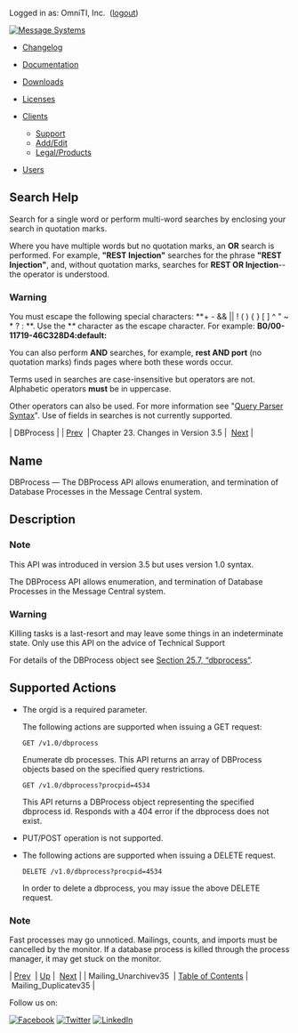 Logged in as: OmniTI, Inc.  ([logout](https://support.messagesystems.com/logout.php))

[![Message Systems](https://support.messagesystems.com/images/ms-white205.png)](https://support.messagesystems.com/start.php) 

*   [Changelog](https://support.messagesystems.com/start.php?show=changelog)
*   [Documentation](https://support.messagesystems.com/docs/)
*   [Downloads](https://support.messagesystems.com/start.php)

*   [Licenses](https://support.messagesystems.com/license_summary.php)
*   <a href="">Clients</a>
    *   [Support](https://support.messagesystems.com/cs.php)
    *   [Add/Edit](https://support.messagesystems.com/edit_client.php)
    *   [Legal/Products](https://support.messagesystems.com/edit_products.php)
*   [Users](https://support.messagesystems.com/edit_customer.php)

## Search Help

Search for a single word or perform multi-word searches by enclosing your search in quotation marks.

Where you have multiple words but no quotation marks, an **OR** search is performed. For example, **"REST Injection"** searches for the phrase **"REST Injection"**, and, without quotation marks, searches for **REST OR Injection**--the operator is understood.

### Warning

You must escape the following special characters: **+ - && || ! ( ) { } [ ] ^ " ~ * ? : \**. Use the **\** character as the escape character. For example: **B0/00-11719-46C328D4\:default\:**

You can also perform **AND** searches, for example, **rest AND port** (no quotation marks) finds pages where both these words occur.

Terms used in searches are case-insensitive but operators are not. Alphabetic operators **must** be in uppercase.

Other operators can also be used. For more information see "[Query Parser Syntax](https://lucene.apache.org/core/old_versioned_docs/versions/3_0_0/queryparsersyntax.html)". Use of fields in searches is not currently supported.

| DBProcess |
| [Prev](rest.Mailing_Unarchivev35.php)  | Chapter 23. Changes in Version 3.5 |  [Next](rest.Mailing_Duplicatev35.php) |

<a name="rest.DBProcess"></a>
## Name

DBProcess — The DBProcess API allows enumeration, and termination of Database Processes in the Message Central system.

<a name="idp853104"></a>
## Description

### Note

This API was introduced in version 3.5 but uses version 1.0 syntax.

The DBProcess API allows enumeration, and termination of Database Processes in the Message Central system.

### Warning

Killing tasks is a last-resort and may leave some things in an indeterminate state. Only use this API on the advice of Technical Support

For details of the DBProcess object see [Section 25.7, “dbprocess”](rest.autogen.struct.dbprocess.php "25.7. dbprocess").

## Supported Actions

*   The orgid is a required parameter.

    The following actions are supported when issuing a GET request:

    `GET /v1.0/dbprocess`

    Enumerate db processes. This API returns an array of DBProcess objects based on the specified query restrictions.

    `GET /v1.0/dbprocess?procpid=4534`

    This API returns a DBProcess object representing the specified dbprocess id. Responds with a 404 error if the dbprocess does not exist.

*   PUT/POST operation is not supported.

*   The following actions are supported when issuing a DELETE request.

    `DELETE /v1.0/dbprocess?procpid=4534`

    In order to delete a dbprocess, you may issue the above DELETE request.

### Note

Fast processes may go unnoticed. Mailings, counts, and imports must be cancelled by the monitor. If a database process is killed through the process manager, it may get stuck on the monitor.

| [Prev](rest.Mailing_Unarchivev35.php)  | [Up](rest.version35.php) |  [Next](rest.Mailing_Duplicatev35.php) |
| Mailing_Unarchivev35  | [Table of Contents](index.php) |  Mailing_Duplicatev35 |

Follow us on:

[![Facebook](https://support.messagesystems.com/images/icon-facebook.png)](http://www.facebook.com/messagesystems) [![Twitter](https://support.messagesystems.com/images/icon-twitter.png)](http://twitter.com/#!/MessageSystems) [![LinkedIn](https://support.messagesystems.com/images/icon-linkedin.png)](http://www.linkedin.com/company/message-systems)